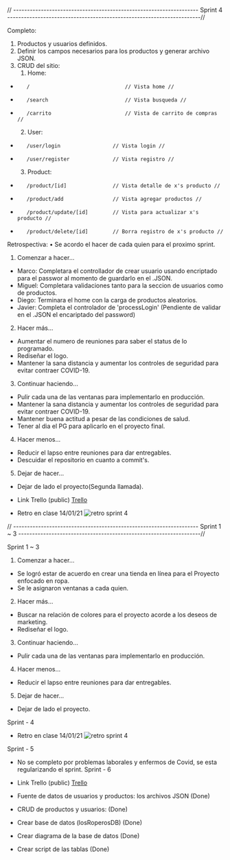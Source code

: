 // ------------------------------------------------------------------- Sprint 4 ----------------------------------------------------------------------//

Completo: 
1.  Productos y usuarios definidos.
2.  Definir los campos necesarios para los productos y generar archivo JSON.
3.  CRUD del sitio:
    1. Home:
-        /                               // Vista home //
-        /search                         // Vista busqueda //
-        /carrito                        // Vista de carrito de compras //
    2. User:
-        /user/login                 // Vista login //
-        /user/register              // Vista registro //
    3. Product:
-        /product/[id]               // Vista detalle de x's producto //
-        /product/add                // Vista agregar productos //
-        /product/update/[id]        // Vista para actualizar x's producto //
-        /product/delete/[id]        // Borra registro de x's producto //
 
Retrospectiva:
•	Se acordo el hacer de cada quien para el proximo sprint.
  
1.	Comenzar a hacer…
-	Marco: Completara el controllador de crear usuario usando encriptado para el passwor al momento de guardarlo en el .JSON.
-	Miguel: Completara validaciones tanto para la seccion de usuarios como de productos.
-	Diego: Terminara el home con la carga de productos aleatorios.
-	Javier: Completa el controlador de 'processLogin' (Pendiente de validar en el .JSON el encariptado del password)

2.	Hacer más…
-	Aumentar el numero de reuniones para saber el status de lo programado.
-	Rediseñar el logo.
-	Mantener la sana distancia y aumentar los controles de seguridad para evitar contraer COVID-19.

3.	Continuar haciendo…
-	Pulir cada una de las ventanas para implementarlo en producción.
-	Mantener la sana distancia y aumentar los controles de seguridad para evitar contraer COVID-19.
-	Mantener buena actitud a pesar de las condiciones de salud.
-	Tener al dia el PG para aplicarlo en el proyecto final.

4.	Hacer menos…
-	Reducir el lapso entre reuniones para dar entregables.
-	Descuidar el repositorio en cuanto a commit's.

5.	Dejar de hacer…
-	Dejar de lado el proyecto(Segunda llamada).

- Link Trello (public) [Trello](https://trello.com/b/OADMaL3W)
- Retro en clase 14/01/21 ![retro sprint 4](https://user-images.githubusercontent.com/85984516/149613924-fe45a597-c7d8-4665-8da3-12520371f08e.png)

// ------------------------------------------------------------------- Sprint 1 ~ 3 ------------------------------------------------------------------//

 Sprint 1 ~ 3
1.	Comenzar a hacer…
-	Se logró estar de acuerdo en crear una tienda en línea para el Proyecto enfocado en ropa.
-	Se le asignaron ventanas a cada quien.

2.	Hacer más…
-	Buscar na relación de colores para el proyecto acorde a los deseos de marketing.
-	Rediseñar el logo.

3.	Continuar haciendo…
-	Pulir cada una de las ventanas para implementarlo en producción.

4.	Hacer menos…
-	Reducir el lapso entre reuniones para dar entregables.

5.	Dejar de hacer…
-	Dejar de lado el proyecto.

Sprint - 4
 - Retro en clase 14/01/21 ![retro sprint 4](https://user-images.githubusercontent.com/85984516/149613924-fe45a597-c7d8-4665-8da3-12520371f08e.png)

Sprint - 5
 - No se completo por problemas laborales y enfermos de Covid, se esta regularizando el sprint.
Sprint - 6

- Link Trello (public) [Trello](https://trello.com/b/OADMaL3W)
- Fuente de datos de usuarios y productos: los archivos JSON (Done)
- CRUD de productos y usuarios: (Done)
- Crear base de datos (losRoperosDB) (Done)
- Crear diagrama de la base de datos (Done)
- Crear script de las tablas (Done)
